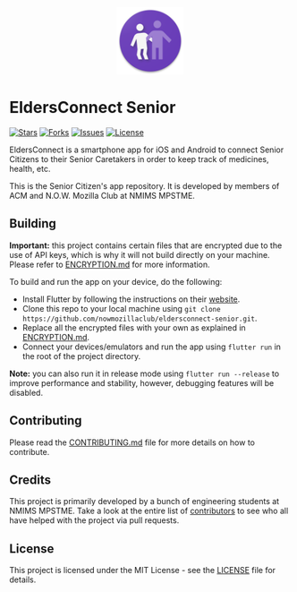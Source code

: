 <p align="center"><img height="120" width="120" src="./branding/icon.png" alt="EldersConnect"/></p>

# EldersConnect Senior

[![Stars](https://img.shields.io/github/stars/nowmozillaclub/eldersconnect-senior.svg)](https://github.com/nowmozillaclub/eldersconnect-senior/stargazers)
[![Forks](https://img.shields.io/github/forks/nowmozillaclub/eldersconnect-senior.svg)](https://github.com/nowmozillaclub/eldersconnect-senior/network/members)
[![Issues](https://img.shields.io/github/issues/nowmozillaclub/eldersconnect-senior.svg)](https://github.com/nowmozillaclub/eldersconnect-senior/issues)
[![License](https://img.shields.io/github/license/nowmozillaclub/eldersconnect-senior.svg)](https://opensource.org/licenses/GPL-3.0)

EldersConnect is a smartphone app for iOS and Android to connect Senior Citizens to their Senior Caretakers in order to keep track of medicines, health, etc.

This is the Senior Citizen's app repository. It is developed by members of ACM and N.O.W. Mozilla Club at NMIMS MPSTME.

## Building

**Important:** this project contains certain files that are encrypted due to the use of API keys, which is why it will not build directly on your machine. Please refer to [ENCRYPTION.md](ENCRYPTION.md) for more information.

To build and run the app on your device, do the following:

-   Install Flutter by following the instructions on their [website](https://flutter.dev/docs/get-started/install/).
-   Clone this repo to your local machine using `git clone https://github.com/nowmozillaclub/eldersconnect-senior.git`.
-   Replace all the encrypted files with your own as explained in [ENCRYPTION.md](ENCRYPTION.md).
-   Connect your devices/emulators and run the app using `flutter run` in the root of the project directory.

**Note:** you can also run it in release mode using `flutter run --release` to improve performance and stability, however, debugging features will be disabled.

## Contributing

Please read the [CONTRIBUTING.md](CONTRIBUTING.md) file for more details on how to contribute.

## Credits

This project is primarily developed by a bunch of engineering students at NMIMS MPSTME. Take a look at the entire list of [contributors](https://github.com/nowmozillaclub/eldersconnect-senior/graphs/contributors) to see who all have helped with the project via pull requests.

## License

This project is licensed under the MIT License - see the [LICENSE](LICENSE) file for details.
